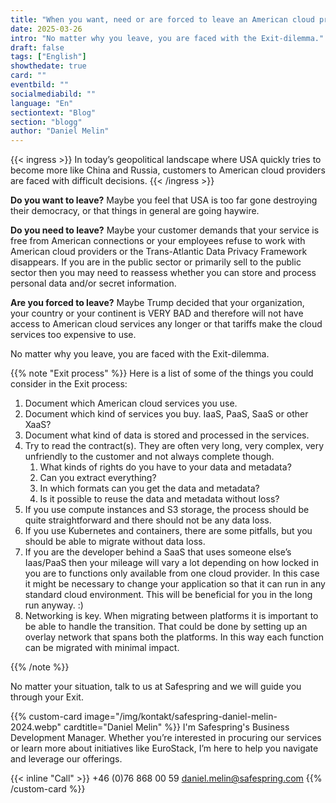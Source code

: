 ```yaml
---
title: "When you want, need or are forced to leave an American cloud provider"
date: 2025-03-26
intro: "No matter why you leave, you are faced with the Exit-dilemma."
draft: false
tags: ["English"]
showthedate: true
card: ""
eventbild: ""
socialmediabild: ""
language: "En"
sectiontext: "Blog"
section: "blogg"
author: "Daniel Melin"
---
```


{{< ingress >}}
In today’s geopolitical landscape where USA quickly tries to become more like China and Russia, customers to American cloud providers are faced with difficult decisions.
{{< /ingress >}}


**Do you want to leave?** Maybe you feel that USA is too far gone destroying their democracy, or that things in general are going haywire.

**Do you need to leave?** Maybe your customer demands that your service is free from American connections or your employees refuse to work with American cloud providers or the Trans-Atlantic Data Privacy Framework disappears. If you are in the public sector or primarily sell to the public sector then you may need to reassess whether you can store and process personal data and/or secret information.

**Are you forced to leave?** Maybe Trump decided that your organization, your country or your continent is VERY BAD and therefore will not have access to American cloud services any longer or that tariffs make the cloud services too expensive to use.

No matter why you leave, you are faced with the Exit-dilemma.

{{% note "Exit process" %}}
Here is a list of some of the things you could consider in the Exit process:

1. Document which American cloud services you use.
2. Document which kind of services you buy. IaaS, PaaS, SaaS or other XaaS?
3. Document what kind of data is stored and processed in the services.
4. Try to read the contract(s). They are often very long, very complex, very unfriendly to the customer and not always complete though. 
    1. What kinds of rights do you have to your data and metadata? 
    1. Can you extract everything? 
    1. In which formats can you get the data and metadata? 
    1. Is it possible to reuse the data and metadata without loss?
5. If you use compute instances and S3 storage, the process should be quite straightforward and there should not be any data loss.
6. If you use Kubernetes and containers, there are some pitfalls, but you should be able to migrate without data loss.
7. If you are the developer behind a SaaS that uses someone else’s Iaas/PaaS then your mileage will vary a lot depending on how locked in you are to functions only available from one cloud provider. In this case it might be necessary to change your application so that it can run in any standard cloud environment. This will be beneficial for you in the long run anyway. :)
8. Networking is key. When migrating between platforms it is important to be able to handle the transition. That could be done by setting up an overlay network that spans both the platforms. In this way each function can be migrated with minimal impact.

{{% /note %}}

No matter your situation, talk to us at Safespring and we will guide you through your Exit.


{{% custom-card image="/img/kontakt/safespring-daniel-melin-2024.webp" cardtitle="Daniel Melin" %}}
I'm Safespring's Business Development Manager. Whether you’re interested in procuring our services or learn more about initiatives like EuroStack, I’m here to help you navigate and leverage our offerings.

{{< inline "Call" >}} +46 (0)76 868 00 59 
[daniel.melin@safespring.com](mailto:daniel.melin@safespring.com)
{{% /custom-card %}}
